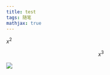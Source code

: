 ```yaml
---
title: test
tags: 随笔
mathjax: true
---
```


$x^2$


$$
x^3
$$


![](https://cdn.jsdelivr.net/gh/shiokiri/cdn/img/avatar2.png)